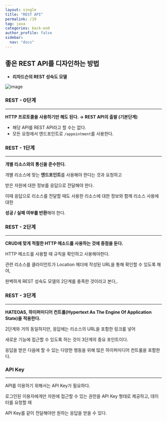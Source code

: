 ```yaml
---
layout: single
title: "REST API"
permalink: /19
tag: java
categories: back-end
author_profile: false
sidebar:
  nav: "docs"
---
```


## 좋은 REST API를 디자인하는 방법

- **리차드슨의 REST 성숙도 모델**

![image](https://user-images.githubusercontent.com/77485397/215101777-eefafe96-04ed-48d9-860a-c7241e1f9ff0.png)

### **REST - 0단계**

---

**HTTP 프로토콜을 사용하기만 해도 된다. → REST API의 출발 (기본단계)**

- 해당 API를 REST API라고 할 수는 없다.
- 모든 요청에서 엔드포인트로 `/appointment`를 사용한다.

### REST - 1단계

---

**개별 리소스와의 통신을 준수한다.**

개별 리소스에 맞는 **엔드포인트**를 사용해야 한다는 것과 요청하고 

받은 자원에 대한 정보를 응답으로 전달해야 한다.

이때 응답으로 리소스를 전달할 때도 사용한 리소스에 대한 정보와 함께 리소스 사용에 대한

**성공 / 실패 여부를 반환**해야 한다.

### REST - 2단계

---

**CRUD에 맞게 적절한 HTTP 메소드를 사용하는 것에 중점을 둔다.**

HTTP 메소드를 사용할 때 규칙을 확인하고 사용해야한다.

관련 리소스를 클라이언트가 Location 헤더에 작성된 URL을 통해 확인할 수 있도록 해야,

완벽하게 REST 성숙도 모델의 2단계를 충족한 것이라고 본다,.

### REST - 3단계

---

**HATEOAS, 하이퍼미디어 컨트롤(Hypertext As The Engine Of Application State)을 적용한다.**

2단계와 거의 동일하지만, 응답에는 리소스의 URL을 포함한 링크를 넣어

새로운 기능에 접근할 수 있도록 하는 것이 3단계의 중요 포인트이다.

응답을 받은 다음에 할 수 있는 다양한 행동을 위해 많은 하이퍼미디어 컨트롤을 포함한다.

### API Key

---

API를 이용하기 위해서는 API Key가 필요하다.

로그인된 이용자에게만 자원에 접근할 수 있는 권한을 API Key 형태로 제공하고, 데이터를 요청할 때

API Key를 같이 전달해야만 원하는 응답을 받을 수 있다.
